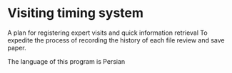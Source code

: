 # Visiting timing system

A plan for registering expert visits and quick information retrieval
To expedite the process of recording the history of each file review and save paper.

The language of this program is Persian

